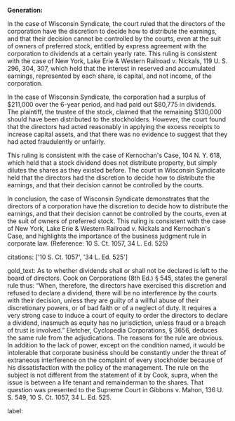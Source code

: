 **Generation:**


In the case of Wisconsin Syndicate, the court ruled that the directors of the corporation have the discretion to decide how to distribute the earnings, and that their decision cannot be controlled by the courts, even at the suit of owners of preferred stock, entitled by express agreement with the corporation to dividends at a certain yearly rate. This ruling is consistent with the case of New York, Lake Erie & Western Railroad v. Nickals, 119 U. S. 296, 304, 307, which held that the interest in reserved and accumulated earnings, represented by each share, is capital, and not income, of the corporation.

In the case of Wisconsin Syndicate, the corporation had a surplus of $211,000 over the 6-year period, and had paid out $80,775 in dividends. The plaintiff, the trustee of the stock, claimed that the remaining $130,000 should have been distributed to the stockholders. However, the court found that the directors had acted reasonably in applying the excess receipts to increase capital assets, and that there was no evidence to suggest that they had acted fraudulently or unfairly.

This ruling is consistent with the case of Kernochan's Case, 104 N. Y. 618, which held that a stock dividend does not distribute property, but simply dilutes the shares as they existed before. The court in Wisconsin Syndicate held that the directors had the discretion to decide how to distribute the earnings, and that their decision cannot be controlled by the courts.

In conclusion, the case of Wisconsin Syndicate demonstrates that the directors of a corporation have the discretion to decide how to distribute the earnings, and that their decision cannot be controlled by the courts, even at the suit of owners of preferred stock. This ruling is consistent with the case of New York, Lake Erie & Western Railroad v. Nickals and Kernochan's Case, and highlights the importance of the business judgment rule in corporate law. (Reference: 10 S. Ct. 1057, 34 L. Ed. 525)

citations: ['10 S. Ct. 1057', '34 L. Ed. 525']

gold_text: As to whether dividends shall or shall not be declared is left to the board of directors. Cook on Corporations (8th Ed.) § 545, states the general rule thus: “When, therefore, the directors have exercised this discretion and refused to declare a dividend, there will be no interference by the courts with their decision, unless they are guilty of a willful abuse of their discretionary powers, or of bad faith or of a neglect of duty. It requires a very strong case to induce a court of equity to order the directors to declare a dividend, inasmuch as equity has no jurisdiction, unless fraud or a breach of trust is involved.” Eletcher, Cyclopedia Corporations, § 3656, deduces the same rule from the adjudications. The reasons for the rule are obvious. In addition to the lack of power, except on the condition named, it would be intolerable that corporate businéss should be constantly under the threat of extraneous interference on the complaint of every stockholder because of his dissatisfaction with the policy of the management. The rule on the subject is not different from the statement of it by Cook, supra, when the issue is between a life tenant and remainderman to the shares. That question was presented to the Supreme Court in Gibbons v. Mahon, 136 U. S. 549, 10 S. Ct. 1057, 34 L. Ed. 525.

label: 